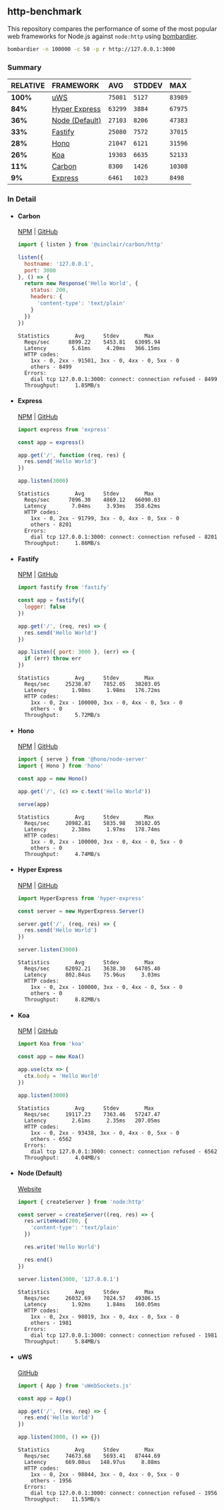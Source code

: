 ## http-benchmark

This repository compares the performance of some of the most popular web frameworks for Node.js against `node:http` using [bombardier](https://github.com/codesenberg/bombardier).

```bash
bombardier -n 100000 -c 50 -p r http://127.0.0.1:3000
```

### Summary

| RELATIVE | FRAMEWORK | AVG | STDDEV | MAX |
| :--- | :--- | :--- | :--- | :--- |
| **100%** | [uWS](#uws) | `75081` | `5127` | `83989` |
| **84%** | [Hyper Express](#hyper-express) | `63299` | `3884` | `67975` |
| **36%** | [Node (Default)](#node-default) | `27103` | `8206` | `47383` |
| **33%** | [Fastify](#fastify) | `25080` | `7572` | `37015` |
| **28%** | [Hono](#hono) | `21047` | `6121` | `31596` |
| **26%** | [Koa](#koa) | `19303` | `6635` | `52133` |
| **11%** | [Carbon](#carbon) | `8300` | `1426` | `10308` |
| **9%** | [Express](#express) | `6461` | `1023` | `8498` |


### In Detail

- #### Carbon
  [NPM](https://npmjs.com/@sinclair/carbon) | [GitHub](https://github.com/sinclairzx81/carbon)
  ```js
  import { listen } from '@sinclair/carbon/http'

  listen({
    hostname: '127.0.0.1',
    port: 3000
  }, () => {
    return new Response('Hello World', {
      status: 200,
      headers: {
        'content-type': 'text/plain'
      }
    })
  })
  ```

  ```
  Statistics        Avg      Stdev        Max
    Reqs/sec      8899.22    5453.81   63095.94
    Latency        5.61ms     4.20ms   366.15ms
    HTTP codes:
      1xx - 0, 2xx - 91501, 3xx - 0, 4xx - 0, 5xx - 0
      others - 8499
    Errors:
      dial tcp 127.0.0.1:3000: connect: connection refused - 8499
    Throughput:     1.85MB/s
  ```

- #### Express
  [NPM](https://npmjs.com/express) | [GitHub](https://github.com/expressjs/express)
  ```js
  import express from 'express'

  const app = express()

  app.get('/', function (req, res) {
    res.send('Hello World')
  })

  app.listen(3000)
  ```

  ```
  Statistics        Avg      Stdev        Max
    Reqs/sec      7096.30    4869.12   66090.03
    Latency        7.04ms     3.93ms   358.62ms
    HTTP codes:
      1xx - 0, 2xx - 91799, 3xx - 0, 4xx - 0, 5xx - 0
      others - 8201
    Errors:
      dial tcp 127.0.0.1:3000: connect: connection refused - 8201
    Throughput:     1.86MB/s
  ```

- #### Fastify
  [NPM](https://npmjs.com/fastify) | [GitHub](https://github.com/fastify/fastify)
  ```js
  import fastify from 'fastify'

  const app = fastify({
    logger: false
  })

  app.get('/', (req, res) => {
    res.send('Hello World')
  })

  app.listen({ port: 3000 }, (err) => {
    if (err) throw err
  })
  ```

  ```
  Statistics        Avg      Stdev        Max
    Reqs/sec     25238.07    7852.05   38203.05
    Latency        1.98ms     1.98ms   176.72ms
    HTTP codes:
      1xx - 0, 2xx - 100000, 3xx - 0, 4xx - 0, 5xx - 0
      others - 0
    Throughput:     5.72MB/s
  ```

- #### Hono
  [NPM](https://npmjs.com/hono) | [GitHub](https://github.com/honojs/hono)
  ```js
  import { serve } from '@hono/node-server'
  import { Hono } from 'hono'

  const app = new Hono()

  app.get('/', (c) => c.text('Hello World'))

  serve(app)
  ```

  ```
  Statistics        Avg      Stdev        Max
    Reqs/sec     20982.81    5835.98   30102.05
    Latency        2.38ms     1.97ms   178.74ms
    HTTP codes:
      1xx - 0, 2xx - 100000, 3xx - 0, 4xx - 0, 5xx - 0
      others - 0
    Throughput:     4.74MB/s
  ```

- #### Hyper Express
  [NPM](https://npmjs.com/hyper-express) | [GitHub](https://github.com/kartikk221/hyper-express)
  ```js
  import HyperExpress from 'hyper-express'

  const server = new HyperExpress.Server()

  server.get('/', (req, res) => {
    res.send('Hello World')
  })

  server.listen(3000)
  ```

  ```
  Statistics        Avg      Stdev        Max
    Reqs/sec     62092.21    3638.30   64705.40
    Latency      802.84us    75.96us     3.03ms
    HTTP codes:
      1xx - 0, 2xx - 100000, 3xx - 0, 4xx - 0, 5xx - 0
      others - 0
    Throughput:     8.82MB/s
  ```

- #### Koa
  [NPM](https://npmjs.com/koa) | [GitHub](https://github.com/koajs/koa)
  ```js
  import Koa from 'koa'

  const app = new Koa()

  app.use(ctx => {
    ctx.body = 'Hello World'
  })

  app.listen(3000)
  ```

  ```
  Statistics        Avg      Stdev        Max
    Reqs/sec     19117.23    7363.46   57247.47
    Latency        2.61ms     2.35ms   207.05ms
    HTTP codes:
      1xx - 0, 2xx - 93438, 3xx - 0, 4xx - 0, 5xx - 0
      others - 6562
    Errors:
      dial tcp 127.0.0.1:3000: connect: connection refused - 6562
    Throughput:     4.04MB/s
  ```

- #### Node (Default)
  [Website](https://nodejs.org/api/http.html)
  ```js
  import { createServer } from 'node:http'

  const server = createServer((req, res) => {
    res.writeHead(200, {
      'content-type': 'text/plain'
    })

    res.write('Hello World')

    res.end()
  })

  server.listen(3000, '127.0.0.1')
  ```

  ```
  Statistics        Avg      Stdev        Max
    Reqs/sec     26032.69    7024.57   49306.15
    Latency        1.92ms     1.84ms   160.05ms
    HTTP codes:
      1xx - 0, 2xx - 98019, 3xx - 0, 4xx - 0, 5xx - 0
      others - 1981
    Errors:
      dial tcp 127.0.0.1:3000: connect: connection refused - 1981
    Throughput:     5.84MB/s
  ```

- #### uWS
  [GitHub](https://github.com/uNetworking/uWebSockets.js)
  ```js
  import { App } from 'uWebSockets.js'

  const app = App()

  app.get('/', (res, req) => {
    res.end('Hello World')
  })

  app.listen(3000, () => {})
  ```

  ```
  Statistics        Avg      Stdev        Max
    Reqs/sec     74673.68    5693.41   87444.69
    Latency      669.08us   148.97us     8.88ms
    HTTP codes:
      1xx - 0, 2xx - 98044, 3xx - 0, 4xx - 0, 5xx - 0
      others - 1956
    Errors:
      dial tcp 127.0.0.1:3000: connect: connection refused - 1956
    Throughput:    11.55MB/s
  ```



